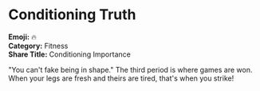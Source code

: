 # Conditioning Truth

**Emoji:** 🔥  
**Category:** Fitness  
**Share Title:** Conditioning Importance

"You can't fake being in shape." The third period is where games are won. When your legs are fresh and theirs are tired, that's when you strike!
